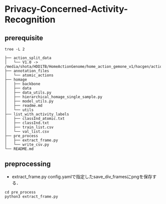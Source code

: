 # Privacy-Concerned-Activity-Recognition

## prerequisite

```shell
tree -L 2
```

```shell
├── action_split_data
│   └── V1.0 -> /media/shota/HDD1TB/HomeActionGenome/home_action_gemone_v1/hacgen/action_split_data/V1.0
├── annotation_files
│   └── atomic_actions
├── homage
│   ├── backbone
│   ├── data
│   ├── data_utils.py
│   ├── hierarchical_homage_single_sample.py
│   ├── model_utils.py
│   ├── readme.md
│   └── utils
├── list_with_activity_labels
│   ├── classInd_atomic.txt
│   ├── classInd.txt
│   ├── train_list.csv
│   └── val_list.csv
├── pre_process
│   ├── extract_frame.py
│   └── write_csv.py
└── README.md

```
## preprocessing

- extract_frame.py
  config.yamlで指定したsave_div_framesにpngを保存する．
```shell
cd pre_process
python3 extract_frame.py
```
